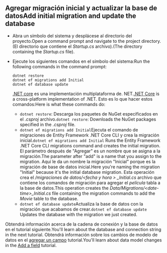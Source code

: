 ## <a name="add-initial-migration-and-update-the-database"></a><span data-ttu-id="da4d9-101">Agregar migración inicial y actualizar la base de datos</span><span class="sxs-lookup"><span data-stu-id="da4d9-101">Add initial migration and update the database</span></span>

* <span data-ttu-id="da4d9-102">Abra un símbolo del sistema y desplácese al directorio del proyecto.</span><span class="sxs-lookup"><span data-stu-id="da4d9-102">Open a command prompt and navigate to the project directory.</span></span> <span data-ttu-id="da4d9-103">(El directorio que contiene el *Startup.cs* archivo).</span><span class="sxs-lookup"><span data-stu-id="da4d9-103">(The directory containing the *Startup.cs* file).</span></span>

* <span data-ttu-id="da4d9-104">Ejecute los siguientes comandos en el símbolo del sistema:</span><span class="sxs-lookup"><span data-stu-id="da4d9-104">Run the following commands in the command prompt:</span></span>

  ```console
  dotnet restore
  dotnet ef migrations add Initial
  dotnet ef database update
  ```
  
  <span data-ttu-id="da4d9-105">[.NET core](http://go.microsoft.com/fwlink/?LinkID=517853) es una implementación multiplataforma de. NET.</span><span class="sxs-lookup"><span data-stu-id="da4d9-105">[.NET Core](http://go.microsoft.com/fwlink/?LinkID=517853) is a cross-platform implementation of .NET.</span></span> <span data-ttu-id="da4d9-106">Esto es lo que hacer estos comandos:</span><span class="sxs-lookup"><span data-stu-id="da4d9-106">Here is what these commands do:</span></span>

  * <span data-ttu-id="da4d9-107">`dotnet restore`: Descarga los paquetes de NuGet especificados en el *.csproj* archivo.</span><span class="sxs-lookup"><span data-stu-id="da4d9-107">`dotnet restore`: Downloads the NuGet packages specified in the *.csproj* file.</span></span>
  * <span data-ttu-id="da4d9-108">`dotnet ef migrations add Initial`Ejecuta el comando de migraciones de Entity Framework .NET Core CLI y crea la migración inicial.</span><span class="sxs-lookup"><span data-stu-id="da4d9-108">`dotnet ef migrations add Initial` Runs the Entity Framework .NET Core CLI migrations command and creates the initial migration.</span></span> <span data-ttu-id="da4d9-109">El parámetro después de "Agregar" es un nombre que se asigna a la migración.</span><span class="sxs-lookup"><span data-stu-id="da4d9-109">The parameter after "add" is a name that you assign to the migration.</span></span> <span data-ttu-id="da4d9-110">Aquí le da un nombre la migración "Inicial" porque es la migración de base de datos inicial.</span><span class="sxs-lookup"><span data-stu-id="da4d9-110">Here you're naming the migration "Initial" because it's the initial database migration.</span></span> <span data-ttu-id="da4d9-111">Esta operación crea el */migraciones de datos/\<fecha y hora > _Initial.cs* archivo que contiene los comandos de migración para agregar el *película* tabla a la base de datos.</span><span class="sxs-lookup"><span data-stu-id="da4d9-111">This operation creates the *Data/Migrations/\<date-time>_Initial.cs* file containing the migration commands to add the *Movie* table to the database.</span></span>
  * <span data-ttu-id="da4d9-112">`dotnet ef database update`Actualiza la base de datos con la migración que acabamos de crear.</span><span class="sxs-lookup"><span data-stu-id="da4d9-112">`dotnet ef database update`  Updates the database with the migration we just created.</span></span>

<span data-ttu-id="da4d9-113">Obtendrá información acerca de la cadena de conexión y la base de datos en el tutorial siguiente.</span><span class="sxs-lookup"><span data-stu-id="da4d9-113">You'll learn about the database and connection string in the next tutorial.</span></span> <span data-ttu-id="da4d9-114">Obtendrá información sobre los cambios de modelo de datos en el [agregar un campo](xref:tutorials/first-mvc-app/new-field) tutorial.</span><span class="sxs-lookup"><span data-stu-id="da4d9-114">You'll learn about data model changes in the [Add a field](xref:tutorials/first-mvc-app/new-field) tutorial.</span></span>
